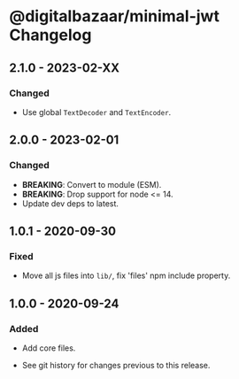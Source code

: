 # @digitalbazaar/minimal-jwt Changelog

## 2.1.0 - 2023-02-XX

### Changed
- Use global `TextDecoder` and `TextEncoder`.

## 2.0.0 - 2023-02-01

### Changed
- **BREAKING**: Convert to module (ESM).
- **BREAKING**: Drop support for node <= 14.
- Update dev deps to latest.

## 1.0.1 - 2020-09-30

### Fixed
- Move all js files into `lib/`, fix 'files' npm include property.

## 1.0.0 - 2020-09-24

### Added
- Add core files.

- See git history for changes previous to this release.
